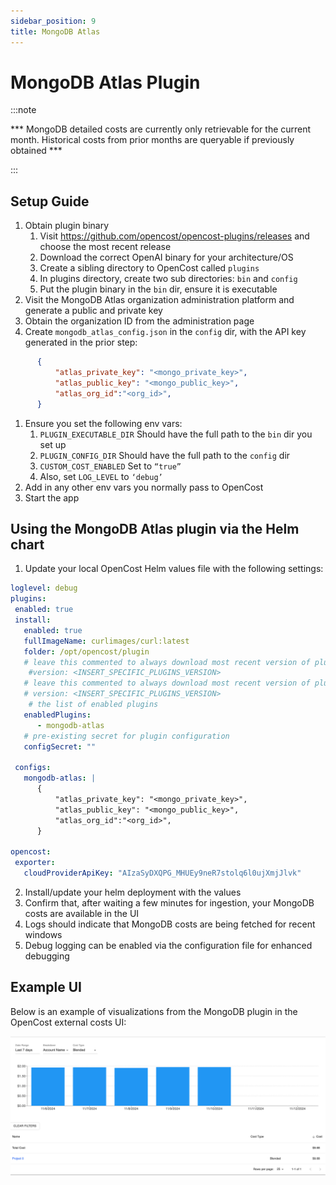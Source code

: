 ```yaml
---
sidebar_position: 9
title: MongoDB Atlas
---
```


# MongoDB Atlas Plugin 

:::note

*** MongoDB detailed costs are currently only retrievable for the current month. Historical costs from prior months are queryable if previously obtained ***

:::

## Setup Guide

1. Obtain plugin binary
   1. Visit https://github.com/opencost/opencost-plugins/releases and choose the most recent release
   1. Download the correct OpenAI binary for your architecture/OS
   1. Create a sibling directory to OpenCost called `plugins`
   1. In plugins directory, create two sub directories: `bin` and `config`
   1. Put the plugin binary in the `bin` dir, ensure it is executable
2. Visit the MongoDB Atlas organization administration platform and generate a public and private key
3. Obtain the organization ID from the administration page
4. Create `mongodb_atlas_config.json` in the `config` dir, with the API key generated in the prior step:
```json
      {
          "atlas_private_key": "<mongo_private_key>",
          "atlas_public_key": "<mongo_public_key>",
          "atlas_org_id":"<org_id>",
      }
```
1. Ensure you set the following env vars:
   1. `PLUGIN_EXECUTABLE_DIR`
   Should have the full path to the `bin` dir you set up
   2. `PLUGIN_CONFIG_DIR`
   Should have the full path to the `config` dir
   3. `CUSTOM_COST_ENABLED`
   Set to `“true”`
   4. Also, set `LOG_LEVEL` to `‘debug’`
2. Add in any other env vars you normally pass to OpenCost
3. Start the app

## Using the MongoDB Atlas plugin via the Helm chart
1. Update your local OpenCost Helm values file with the following settings:
```yaml
loglevel: debug
plugins:
 enabled: true
 install:
   enabled: true
   fullImageName: curlimages/curl:latest
   folder: /opt/opencost/plugin
   # leave this commented to always download most recent version of plugins
    #version: <INSERT_SPECIFIC_PLUGINS_VERSION>
   # leave this commented to always download most recent version of plugins
   # version: <INSERT_SPECIFIC_PLUGINS_VERSION>
	# the list of enabled plugins
   enabledPlugins: 
      - mongodb-atlas
   # pre-existing secret for plugin configuration
   configSecret: ""

 configs:
   mongodb-atlas: |
      {
          "atlas_private_key": "<mongo_private_key>",
          "atlas_public_key": "<mongo_public_key>",
          "atlas_org_id":"<org_id>",
      }

opencost:
 exporter:
   cloudProviderApiKey: "AIzaSyDXQPG_MHUEy9neR7stolq6l0ujXmjJlvk"

```
2. Install/update your helm deployment with the values 
3. Confirm that, after waiting a few minutes for ingestion, your MongoDB costs are available in the UI
4. Logs should indicate that MongoDB costs are being fetched for recent windows
5. Debug logging can be enabled via the configuration file for enhanced debugging

## Example UI

Below is an example of visualizations from the MongoDB plugin in the OpenCost external costs UI:

![MDB_screenshot](mdb.png)